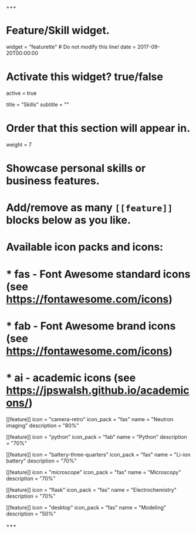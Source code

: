 +++
# Feature/Skill widget.
widget = "featurette"  # Do not modify this line!
date = 2017-09-20T00:00:00

# Activate this widget? true/false
active = true

title = "Skills"
subtitle = ""

# Order that this section will appear in.
weight = 7

# Showcase personal skills or business features.
# 
# Add/remove as many `[[feature]]` blocks below as you like.
# 
# Available icon packs and icons:
# * fas - Font Awesome standard icons (see https://fontawesome.com/icons)
# * fab - Font Awesome brand icons (see https://fontawesome.com/icons)
# * ai - academic icons (see https://jpswalsh.github.io/academicons/)

[[feature]]
  icon = "camera-retro"
  icon_pack = "fas"
  name = "Neutron imaging"
  description = "80%"

[[feature]]
  icon = "python"
  icon_pack = "fab"
  name = "Python"
  description = "70%"
  
[[feature]]
  icon = "battery-three-quarters"
  icon_pack = "fas"
  name = "Li-ion battery"
  description = "70%"

[[feature]]
  icon = "microscope"
  icon_pack = "fas"
  name = "Microscopy"
  description = "70%"

[[feature]]
  icon = "flask"
  icon_pack = "fas"
  name = "Electrochemistry"
  description = "70%"

[[feature]]
  icon = "desktop"
  icon_pack = "fas"
  name = "Modeling"
  description = "50%"

+++
